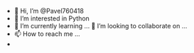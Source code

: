- 👋 Hi, I’m @Pavel760418
- 👀 I’m interested in  Python
- 🌱 I’m currently learning ...
 💞️ I’m looking to collaborate on ...
- 📫 How to reach me ...
- 

<!---
Pavel760418/Pavel760418 is a ✨ special ✨ repository because its `README.md` (this file) appears on your GitHub profile.
You can click the Preview link to take a look at your changes.
--->
